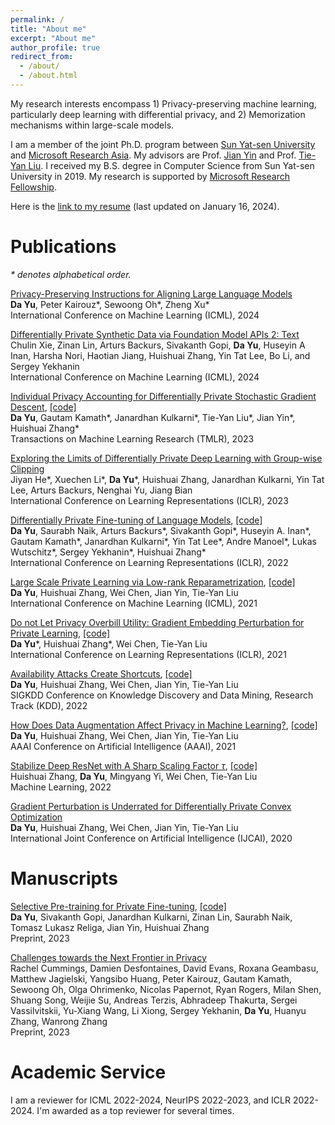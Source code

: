 ```yaml
---
permalink: /
title: "About me"
excerpt: "About me"
author_profile: true
redirect_from: 
  - /about/
  - /about.html
---
```


My research interests encompass 1) Privacy-preserving machine learning, particularly deep learning with differential privacy, and 2) Memorization mechanisms within large-scale models. 

I am a member of the joint Ph.D. program between [Sun Yat-sen University](https://en.wikipedia.org/wiki/Sun_Yat-sen_University) and [Microsoft Research Asia](https://www.microsoft.com/en-us/research/lab/microsoft-research-asia/). My advisors are Prof. [Jian Yin](https://openreview.net/profile?id=~Jian_Yin3) and Prof. [Tie-Yan Liu](https://www.microsoft.com/en-us/research/people/tyliu/). I received my B.S. degree in Computer Science from Sun Yat-sen University in 2019. My research is supported by [Microsoft Research Fellowship](https://www.microsoft.com/en-us/research/academic-program/fellowships-microsoft-research-asia/). 

Here is the [link to my resume](https://drive.google.com/file/d/1wUojmDtDDQYA2iBVYYy6r726x2zdLg6h/view?usp=sharing) (last updated on January 16, 2024).






Publications
======

*\* denotes alphabetical order.*

[Privacy-Preserving Instructions for Aligning Large Language Models](https://arxiv.org/abs/2402.13659)<br>
**Da Yu**, Peter Kairouz\*, Sewoong Oh\*, Zheng Xu\*<br>
International Conference on Machine Learning (ICML), 2024

[Differentially Private Synthetic Data via Foundation Model APIs 2: Text](https://arxiv.org/abs/2403.01749)<br>
Chulin Xie, Zinan Lin, Arturs Backurs, Sivakanth Gopi, **Da Yu**, Huseyin A Inan, Harsha Nori, Haotian Jiang, Huishuai Zhang, Yin Tat Lee, Bo Li, and Sergey Yekhanin<br>
International Conference on Machine Learning (ICML), 2024


[Individual Privacy Accounting for Differentially Private Stochastic Gradient Descent](https://arxiv.org/abs/2206.02617), [[code]](https://github.com/dayu11/individual_privacy_of_DPSGD)<br>
**Da Yu**, Gautam Kamath\*, Janardhan Kulkarni\*, Tie-Yan Liu\*, Jian Yin\*, Huishuai Zhang\*<br>
Transactions on Machine Learning Research (TMLR), 2023
    
[Exploring the Limits of Differentially Private Deep Learning with Group-wise Clipping](https://openreview.net/pdf?id=oze0clVGPeX)<br>
Jiyan He\*, Xuechen Li\*, **Da Yu**\*, Huishuai Zhang, Janardhan Kulkarni, Yin Tat Lee, Arturs Backurs, Nenghai Yu, Jiang Bian<br>
International Conference on Learning Representations (ICLR), 2023

[Differentially Private Fine-tuning of Language Models](https://arxiv.org/abs/2110.06500), [[code]](https://github.com/huseyinatahaninan/Differentially-Private-Fine-tuning-of-Language-Models)<br>
**Da Yu**, Saurabh Naik, Arturs Backurs\*, Sivakanth Gopi\*, Huseyin A. Inan\*, Gautam Kamath\*, Janardhan Kulkarni\*, Yin Tat Lee\*, Andre Manoel\*, Lukas Wutschitz\*, Sergey Yekhanin\*, Huishuai Zhang\*<br>
International Conference on Learning Representations (ICLR), 2022

[Large Scale Private Learning via Low-rank Reparametrization](https://arxiv.org/abs/2106.09352), [[code]](https://github.com/dayu11/Differentially-Private-Deep-Learning)<br>
**Da Yu**, Huishuai Zhang, Wei Chen, Jian Yin, Tie-Yan Liu<br>
International Conference on Machine Learning (ICML), 2021

[Do not Let Privacy Overbill Utility: Gradient Embedding Perturbation for Private Learning](https://arxiv.org/abs/2102.12677), [[code]](https://github.com/dayu11/Differentially-Private-Deep-Learning/tree/main/vision/GEP)<br>
**Da Yu**\*, Huishuai Zhang\*, Wei Chen, Tie-Yan Liu<br>
International Conference on Learning Representations (ICLR), 2021

[Availability Attacks Create Shortcuts](https://arxiv.org/abs/2111.00898), [[code]](https://github.com/dayu11/Availability-Attacks-Create-Shortcuts)<br>
**Da Yu**, Huishuai Zhang, Wei Chen, Jian Yin, Tie-Yan Liu<br>
SIGKDD Conference on Knowledge Discovery and Data Mining, Research Track (KDD), 2022

[How Does Data Augmentation Affect Privacy in Machine Learning?](https://arxiv.org/abs/2007.10567), [[code]](https://github.com/dayu11/MI_with_DA)<br>
**Da Yu**, Huishuai Zhang, Wei Chen, Jian Yin, Tie-Yan Liu<br>
AAAI Conference on Artificial Intelligence (AAAI), 2021

[Stabilize Deep ResNet with A Sharp Scaling Factor $\tau$](https://arxiv.org/abs/1903.07120), [[code]](https://github.com/dayu11/tau-ResNet)<br>
Huishuai Zhang, **Da Yu**, Mingyang Yi, Wei Chen, Tie-Yan Liu<br> 
Machine Learning, 2022


[Gradient Perturbation is Underrated for Differentially Private Convex Optimization](https://arxiv.org/abs/1911.11363)<br>
**Da Yu**, Huishuai Zhang, Wei Chen, Jian Yin, Tie-Yan Liu<br>
International Joint Conference on Artificial Intelligence (IJCAI), 2020

Manuscripts
======

[Selective Pre-training for Private Fine-tuning](https://arxiv.org/abs/2305.13865), [[code]](https://github.com/dayu11/selective_pretraining_for_private_finetuning)<br>
**Da Yu**, Sivakanth Gopi, Janardhan  Kulkarni, Zinan Lin, Saurabh Naik, Tomasz Lukasz Religa, Jian Yin, Huishuai Zhang<br>
Preprint, 2023

[Challenges towards the Next Frontier in Privacy](https://arxiv.org/abs/2304.06929)<br>
Rachel Cummings, Damien Desfontaines, David Evans, Roxana Geambasu, Matthew Jagielski, Yangsibo Huang, Peter Kairouz, Gautam Kamath, Sewoong Oh, Olga Ohrimenko, Nicolas Papernot, Ryan Rogers, Milan Shen, Shuang Song, Weijie Su, Andreas Terzis, Abhradeep Thakurta, Sergei Vassilvitskii, Yu-Xiang Wang, Li Xiong, Sergey Yekhanin, **Da Yu**, Huanyu Zhang, Wanrong Zhang<br>
Preprint, 2023

Academic Service
======
I am a reviewer for ICML 2022-2024, NeurIPS 2022-2023, and ICLR 2022-2024. I'm awarded as a top reviewer for several times.

